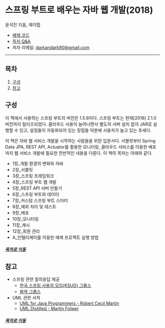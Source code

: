 스프링 부트로 배우는 자바 웹 개발(2018)
=====
윤석진 지음, 제이펍

* [예제 코드](https://github.com/thecodinglive/JPub-JavaWebService)
* [독자 Q&A](https://github.com/thecodinglive/JPub-JavaWebService/issues)
* 저자 이메일: darkandark90@gmail.com
- - -
## 목차
1. [구성](#구성)
2. [참고](#참고)

## 구성
이 책에서 사용하는 스프링 부트의 버전은 1.5.8이다. 스프링 부트는 현재(2018) 2.1.0 버전까지 릴리즈되었다. 클라우드 사용이 늘어나면서 별도의 서버 설치 없이 JAR로 실행할 수 있고, 설정들이 자동화되어 있는 장점들 덕분에 사용처가 늘고 있는 추세다.

이 책은 자바 웹 서비스 개발을 시작하는 사람들을 위한 입문서다. 서블릿부터 Spring Data JPA, REST API, Actuator를 활용한 모니터링, 클라우드 서비스를 이용한 배포까지 웹 서비스 개발에 필요한 전반적인 내용을 다룬다. 이 책의 목차는 아래와 같다.

* 1장_개발 환경의 변화와 자바
* 2장_서블릿
* 3장_스프링 프레임워크
* 4장_스프링 부트 웹 개발
* 5장_REST API 서버 만들기
* 6장_스프링 부트와 데이터
* 7장_커스텀 스프링 부트 스타터
* 8장_예외 처리 및 테스트
* 9장_배포
* 10장_모니터링
* 11장_캐시
* 12장_회원 관리
* A_인텔리제이를 이용한 예제 프로젝트 실행 방법

##### [목차로 이동](#목차)

## 참고
* 스프링 관련 질의응답 제공
	* [한국 스프링 사용자 모임(KSUG) 그룹스](https://groups.google.com/forum/#!forum/ksug)
	* [봄싹 그룹스](https://groups.google.com/forum/#!forum/springsprout)
* UML 관련 서적
	* [UML for Java Programmers - Robert Cecil Martin](https://www.csd.uoc.gr/~hy252/references/UML_for_Java_Programmers-Book.pdf)
	* [UML Distilled - Martin Folwer](https://martinfowler.com/books/uml.html)

##### [목차로 이동](#목차)
